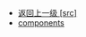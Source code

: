 - [返回上一级 [src]](page/web前端/Vue相关的页面搭建/1_基本项目/baseDemo/src/)
- [components](page/web前端/Vue相关的页面搭建/1_基本项目/baseDemo/src/components/)
